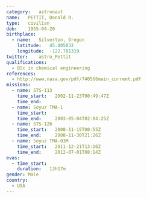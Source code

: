 ```yaml
---
category:	astronaut
name:	PETTIT, Donald R.
type:	civilian
dob:	1955-04-20
birthplace:
  - name:	Silverton, Oregon
    latitude:	45.005032
    longitude:	-122.781319
twitter:	astro_Pettit
qualifications:
  - BSc in chemical engineering
references:
  - http://www.nasa.gov/pdf/740566main_current.pdf
missions:
  - name: STS-113
    time_start:   2002-11-23T00:49:47Z
    time_end:     
  - name: Soyuz TMA-1
    time_start:   
    time_end:     2003-05-04T02:04:25Z
  - name: STS-126
    time_start:   2008-11-15T00:55Z
    time_end:     2008-11-30T21:26Z
  - name: Soyuz TMA-03M
    time_start:   2011-12-21T13:16Z
    time_end:     2012-07-01T08:14Z
evas:
  - time_start: 
    duration:   13h17m
gender:	Male
country:
  - USA
---
```


